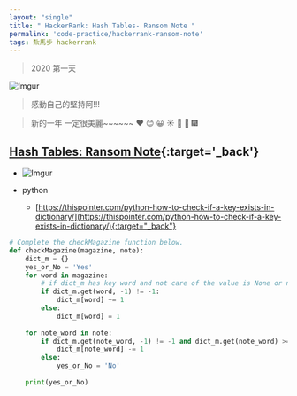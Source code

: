 ```yaml
---
layout: "single"
title: " HackerRank: Hash Tables- Ransom Note "
permalink: 'code-practice/hackerrank-ransom-note'
tags: 紮馬步 hackerrank
---
```


> 2020 第一天

![Imgur](https://i.imgur.com/r6qbe1a.jpg)

> 感動自己的堅持阿!!! 
 
> 新的一年 一定很美麗~~~~~~ :heart: :blush: :grinning: :sunny: :gift_heart: :rocket: :fireworks:

## [Hash Tables: Ransom Note](https://www.hackerrank.com/challenges/ctci-ransom-note/problem?h_l=interview&playlist_slugs%5B%5D=interview-preparation-kit&playlist_slugs%5B%5D=dictionaries-hashmaps){:target='_back'}

- ![Imgur](https://i.imgur.com/glvGMEF.jpg)

- python

   - [https://thispointer.com/python-how-to-check-if-a-key-exists-in-dictionary/](https://thispointer.com/python-how-to-check-if-a-key-exists-in-dictionary/){:target="_back"}

~~~py
# Complete the checkMagazine function below.
def checkMagazine(magazine, note):
    dict_m = {}
    yes_or_No = 'Yes'
    for word in magazine:
        # if dict_m has key word and not care of the value is None or not
        if dict_m.get(word, -1) != -1:
            dict_m[word] += 1 
        else:
            dict_m[word] = 1
    
    for note_word in note:
        if dict_m.get(note_word, -1) != -1 and dict_m.get(note_word) >= 1:
            dict_m[note_word] -= 1
        else:
            yes_or_No = 'No'
    
    print(yes_or_No)
~~~